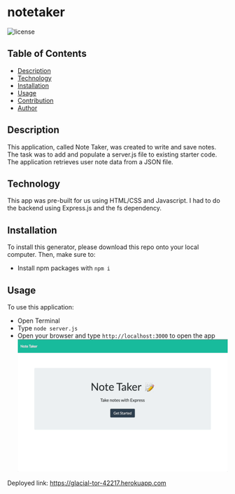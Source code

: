# notetaker
![license](https://img.shields.io/badge/license-MIT-blue)

## Table of Contents 
- [Description](#description)
- [Technology](#technology)
- [Installation](#installation)
- [Usage](#usage)
- [Contribution](#contribution)
- [Author](#author)

## Description
This application, called Note Taker, was created to write and save notes. The task was to add and populate a server.js file to existing starter code. The application retrieves user note data from a JSON file.

## Technology
This app was pre-built for us using HTML/CSS and Javascript. I had to do the backend using Express.js and the fs dependency.

## Installation
To install this generator, please download this repo onto your local computer. Then, make sure to:
- Install npm packages with `npm i`

## Usage
To use this application: 
- Open Terminal
- Type `node server.js` 
- Open your browser and type `http://localhost:3000` to open the app
![Demo Walkthrough](./public/assets/demo.gif)

Deployed link: https://glacial-tor-42217.herokuapp.com
